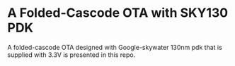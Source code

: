 # A Folded-Cascode OTA with SKY130 PDK

A folded-cascode OTA designed with Google-skywater 130nm pdk that is supplied with 3.3V is presented in this repo.
